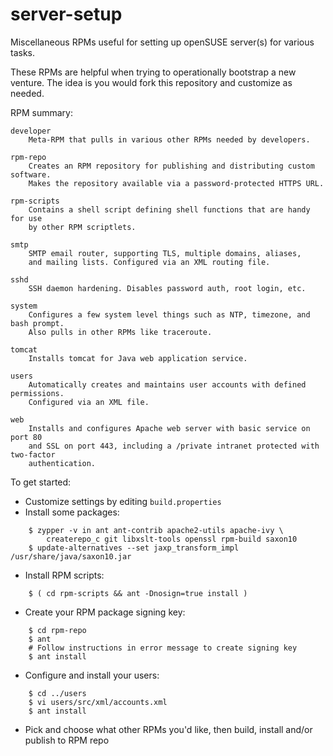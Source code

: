# server-setup
Miscellaneous RPMs useful for setting up openSUSE server(s) for various tasks.

These RPMs are helpful when trying to operationally bootstrap a new venture.
The idea is you would fork this repository and customize as needed.

RPM summary:

    developer
        Meta-RPM that pulls in various other RPMs needed by developers.

    rpm-repo
        Creates an RPM repository for publishing and distributing custom software.
        Makes the repository available via a password-protected HTTPS URL.

    rpm-scripts
        Contains a shell script defining shell functions that are handy for use
        by other RPM scriptlets.

    smtp
        SMTP email router, supporting TLS, multiple domains, aliases,
        and mailing lists. Configured via an XML routing file.

    sshd
        SSH daemon hardening. Disables password auth, root login, etc.

    system
        Configures a few system level things such as NTP, timezone, and bash prompt.
        Also pulls in other RPMs like traceroute.

    tomcat
        Installs tomcat for Java web application service.

    users
        Automatically creates and maintains user accounts with defined permissions.
        Configured via an XML file.

    web
        Installs and configures Apache web server with basic service on port 80
        and SSL on port 443, including a /private intranet protected with two-factor
        authentication.

To get started:

* Customize settings by editing `build.properties`
* Install some packages:
```
    $ zypper -v in ant ant-contrib apache2-utils apache-ivy \
        createrepo_c git libxslt-tools openssl rpm-build saxon10
    $ update-alternatives --set jaxp_transform_impl /usr/share/java/saxon10.jar
```
  * Install RPM scripts:
```
    $ ( cd rpm-scripts && ant -Dnosign=true install )
```
  * Create your RPM package signing key:
```
    $ cd rpm-repo
    $ ant
    # Follow instructions in error message to create signing key
    $ ant install
```
  * Configure and install your users:
```
    $ cd ../users
    $ vi users/src/xml/accounts.xml
    $ ant install
```
  * Pick and choose what other RPMs you'd like, then build, install and/or publish to RPM repo
